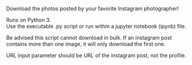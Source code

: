 Download the photos posted by your favorite Instagram photographer!

Runs on Python 3.  
Use the executable .py script or run within a jupyter notebook (ipynb) file.

Be advised this script cannot download in bulk. If an instagram post contains more than one image, it will only download the first one.

URL input parameter should be URL of the instagram post, not the profile.
